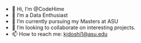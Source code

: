 - 👋 Hi, I’m @CodeHime
- 👀 I’m a Data Enthusiast
- 🌱 I’m currently pursuing my Masters at ASU
- 💞️ I’m looking to collaborate on interesting projects.
- 📫 How to reach me: kjdoshi1@asu.edu

<!---
CodeHime/CodeHime is a ✨ special ✨ repository because its `README.md` (this file) appears on your GitHub profile.
You can click the Preview link to take a look at your changes.
--->

